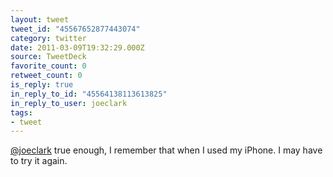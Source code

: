 ```yaml
---
layout: tweet
tweet_id: "45567652877443074"
category: twitter
date: 2011-03-09T19:32:29.000Z
source: TweetDeck
favorite_count: 0
retweet_count: 0
is_reply: true
in_reply_to_id: "45564138113613825"
in_reply_to_user: joeclark
tags:
- tweet
---
```


[@joeclark](https://twitter.com/@joeclark) true enough, I remember that when I used my iPhone. I may have to try it again.
